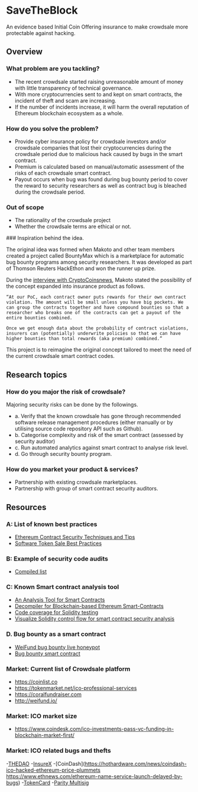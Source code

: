 # SaveTheBlock

An evidence based Initial Coin Offering insurance to make crowdsale more protectable against hacking.

## Overview

### What problem are you tackling?

- The recent crowdsale started raising unreasonable amount of money with little transparency of technical governance.
- With more cryptocurrencies sent to and kept on smart contracts, the incident of theft and scam are increasing.
- If the number of incidents increase, it will harm the overall reputation of Ethereum blockchain ecosystem as a whole.

### How do you solve the problem?

- Provide cyber insurance policy for crowdsale investors and/or crowdsale companies that lost their cryptocurrencies during the crowdsale period due to malicious hack caused by bugs in the smart contract.
- Premium is calculated based on manual/automatic assessment of the risks of each crowdsale smart contract.
- Payout occurs when bug was found during bug bounty period to cover the reward to security researchers as well as contract bug is bleached during the crowdsale period.

### Out of scope

- The rationality of the crowdsale project
- Whether the crowdsale terms are ethical or not.

### Inspiration behind the idea.

The original idea was formed when Makoto and other team members created a project called BountyMax which is a marketplace for automatic bug bounty programs among security researchers. It was developed as part of Thomson Reuters HackEthon and won the runner up prize.

During the [interview with CryptoCoinsnews](https://www.cryptocoinsnews.com/blockchain-based-sports-game-wins-thomson-reuters-hackethon/), Makoto stated the possibility of the concept expanded into insurance product as follows.

```
“At our PoC, each contract owner puts rewards for their own contract violation. The amount will be small unless you have big pockets. We can group the contracts together and have compound bounties so that a researcher who breaks one of the contracts can get a payout of the entire bounties combined.

Once we get enough data about the probability of contract violations, insurers can (potentially) underwrite policies so that we can have higher bounties than total rewards (aka premium) combined.”
```

This project is to reimagine the original concept tailored to meet the need of the current crowdsale smart contract codes.

## Research topics


### How do you major the risk of crowdsale?

Majoring security risks can be done by the followings.

- a. Verify that the known crowdsale has gone through recommended software release management procedures (either manually or by utilising source code repository API such as Github).
- b. Categorise complexity and risk of the smart contract (assessed by security auditor)
- c. Run automated analytics against smart contract to analyse risk level.
- d. Go through security bounty program.

### How do you market your product & services?

- Partnership with existing crowdsale marketplaces.
- Partnership with group of smart contract security auditors.

## Resources

### A: List of known best practices

- [Ethereum Contract Security Techniques and Tips](https://github.com/ConsenSys/smart-contract-best-practices)
- [Software Token Sale Best Practices](https://github.com/DavidJohnstonCEO/CrowdsaleBestPractices)

### B: Example of security code audits

- [Compiled list](https://docs.google.com/spreadsheets/d/1xZnUTUGPW72ln0_WHvjNaZ-9TM2BMMxB1oK4OyGfmiI/edit?usp=sharing&lipi=urn%3Ali%3Apage%3Ad_flagship3_messaging%3BlSyiQNncRma%2B0GbmrQ4vaw%3D%3D)

### C: Known Smart contract analysis tool

- [An Analysis Tool for Smart Contracts](https://github.com/melonproject/oyente)
- [Decompiler for Blockchain-based Ethereum Smart-Contracts](https://github.com/comaeio/porosity)
- [Code coverage for Solidity testing](https://www.npmjs.com/package/solidity-coverage)
- [Visualize Solidity control flow for smart contract security analysis](https://github.com/raineorshine/solgraph)

### D. Bug bounty as a smart contract

- [WeiFund bug bounty live honeypot](https://weifund.surge.sh/)
- [Bug bounty smart contract](https://github.com/OpenZeppelin/zeppelin-solidity/blob/master/contracts/Bounty.sol)

### Market: Current list of Crowdsale platform

- https://coinlist.co
- https://tokenmarket.net/ico-professional-services
- https://coralfundraiser.com
- http://weifund.io/

### Market: ICO market size

- https://www.coindesk.com/ico-investments-pass-vc-funding-in-blockchain-market-first/

### Market: ICO related bugs and thefts

-[THEDAO](http://www.coindesk.com/understanding-dao-hack-journalists/)
-[InsureX](https://www.reddit.com/r/ethtrader/comments/6mjw57/insurex_twitter_and_slack_have_been_hacked_do_not/)
-[CoinDash](https://hothardware.com/news/coindash-ico-hacked-ethereum-price-plummets
https://www.ethnews.com/ethereum-name-service-launch-delayed-by-bugs)
-[TokenCard](https://www.ethnews.com/tokencard-ico-bug-disproportionately-distributes-tokens)
-[Parity Multisig](https://news.bitcoin.com/ethereums-parity-client-users-lose-millions-multi-sig-hack/)
